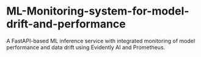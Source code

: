 # ML-Monitoring-system-for-model-drift-and-performance
A FastAPI-based ML inference service with integrated monitoring of model performance and data drift using Evidently AI and Prometheus.
